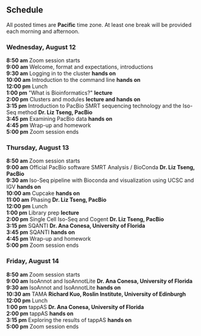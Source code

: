 ## Schedule

All posted times are **Pacific** time zone. At least one break will be provided each morning and afternoon.

### Wednesday, August 12

**8:50 am**  Zoom session starts    
**9:00 am**  Welcome, format and expectations, introductions    
**9:30 am**  Logging in to the cluster __hands on__  
**10:00 am** Introduction to the command line __hands on__    
**12:00 pm** Lunch    
**1:00 pm**  "What is Bioinformatics?" __lecture__  
**2:00 pm**  Clusters and modules __lecture and hands on__  
**3:15 pm**  Introduction to PacBio SMRT sequencing technology and the Iso-Seq method __Dr. Liz Tseng, PacBio__  
**3:45 pm**  Examining PacBio data __hands on__  
**4:45 pm**  Wrap-up and homework  
**5:00 pm**  Zoom session ends    

### Thursday, August 13

**8:50 am**  Zoom session starts  
**9:00 am**  Official PacBio software SMRT Analysis / BioConda __Dr. Liz Tseng, PacBio__  
**9:30 am**  Iso-Seq pipeline with Bioconda and visualization using UCSC and IGV __hands on__  
**10:00 am** Cupcake __hands on__  
**11:00 am** Phasing __Dr. Liz Tseng, PacBio__  
**12:00 pm** Lunch      
**1:00 pm**  Library prep __lecture__  
**2:00 pm**  Single Cell Iso-Seq and Cogent __Dr. Liz Tseng, PacBio__  
**3:15 pm**  SQANTI  __Dr. Ana Conesa, University of Florida__  
**3:45 pm**  SQANTI __hands on__  
**4:45 pm**  Wrap-up and homework  
**5:00 pm**  Zoom session ends   

### Friday, August 14

**8:50 am**  Zoom session starts  
**9:00 am**  IsoAnnot and IsoAnnotLite __Dr. Ana Conesa, University of Florida__  
**9:30 am**  IsoAnnot and IsoAnnotLite __hands on__  
**10:30 am** TAMA __Richard Kuo, Roslin Institute, University of Edinburgh__     
**12:00 pm** Lunch  
**1:00 pm**  tappAS __Dr. Ana Conesa, University of Florida__  
**2:00 pm**  tappAS __hands on__  
**3:15 pm**  Exploring the results of tappAS __hands on__    
**5:00  pm**  Zoom session ends  

